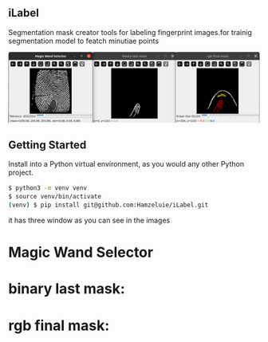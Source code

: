 ## iLabel

Segmentation mask creator tools for labeling fingerprint images.for trainig segmentation model to featch minutiae points

![Example Image](readme-example.png)

## Getting Started

Install into a Python virtual environment, as you would any other Python project.

```sh
$ python3 -m venv venv
$ source venv/bin/activate
(venv) $ pip install git@github.com:Hamzeluie/iLabel.git
```
it has three window as you can see in the images

# Magic Wand Selector
 
# binary last mask: 

# rgb final mask:

